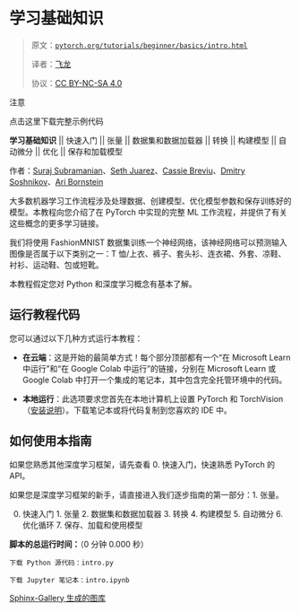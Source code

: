 # 学习基础知识

> 原文：[`pytorch.org/tutorials/beginner/basics/intro.html`](https://pytorch.org/tutorials/beginner/basics/intro.html)
>
> 译者：[飞龙](https://github.com/wizardforcel)
>
> 协议：[CC BY-NC-SA 4.0](http://creativecommons.org/licenses/by-nc-sa/4.0/)

注意

点击这里下载完整示例代码

**学习基础知识** || 快速入门 || 张量 || 数据集和数据加载器 || 转换 || 构建模型 || 自动微分 || 优化 || 保存和加载模型

作者：[Suraj Subramanian](https://github.com/suraj813)、[Seth Juarez](https://github.com/sethjuarez/)、[Cassie Breviu](https://github.com/cassieview/)、[Dmitry Soshnikov](https://soshnikov.com/)、[Ari Bornstein](https://github.com/aribornstein/)

大多数机器学习工作流程涉及处理数据、创建模型、优化模型参数和保存训练好的模型。本教程向您介绍了在 PyTorch 中实现的完整 ML 工作流程，并提供了有关这些概念的更多学习链接。

我们将使用 FashionMNIST 数据集训练一个神经网络，该神经网络可以预测输入图像是否属于以下类别之一：T 恤/上衣、裤子、套头衫、连衣裙、外套、凉鞋、衬衫、运动鞋、包或短靴。

本教程假定您对 Python 和深度学习概念有基本了解。

## 运行教程代码

您可以通过以下几种方式运行本教程：

+   **在云端**：这是开始的最简单方式！每个部分顶部都有一个“在 Microsoft Learn 中运行”和“在 Google Colab 中运行”的链接，分别在 Microsoft Learn 或 Google Colab 中打开一个集成的笔记本，其中包含完全托管环境中的代码。

+   **本地运行**：此选项要求您首先在本地计算机上设置 PyTorch 和 TorchVision（[安装说明](https://pytorch.org/get-started/locally/)）。下载笔记本或将代码复制到您喜欢的 IDE 中。

## 如何使用本指南

如果您熟悉其他深度学习框架，请先查看 0. 快速入门，快速熟悉 PyTorch 的 API。

如果您是深度学习框架的新手，请直接进入我们逐步指南的第一部分：1. 张量。

0. 快速入门 1. 张量 2. 数据集和数据加载器 3. 转换 4. 构建模型 5. 自动微分 6. 优化循环 7. 保存、加载和使用模型

**脚本的总运行时间：**（0 分钟 0.000 秒）

`下载 Python 源代码：intro.py`

`下载 Jupyter 笔记本：intro.ipynb`

[Sphinx-Gallery 生成的图库](https://sphinx-gallery.github.io)
